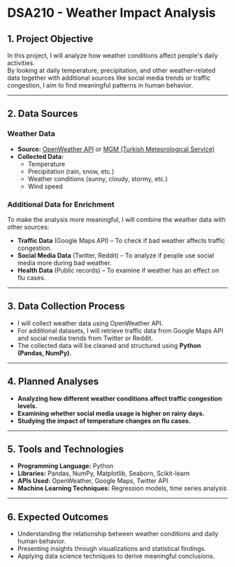 # DSA210 - Weather Impact Analysis 

## 1. Project Objective  
In this project, I will analyze how weather conditions affect people's daily activities.  
By looking at daily temperature, precipitation, and other weather-related data together with additional sources like social media trends or traffic congestion, I aim to find meaningful patterns in human behavior.  

---

## 2. Data Sources  
### Weather Data  
- **Source:** [OpenWeather API](https://openweathermap.org/api) or [MGM (Turkish Meteorological Service)](https://www.mgm.gov.tr/)  
- **Collected Data:**  
  - Temperature  
  - Precipitation (rain, snow, etc.)  
  - Weather conditions (sunny, cloudy, stormy, etc.)  
  - Wind speed  

### Additional Data for Enrichment  
To make the analysis more meaningful, I will combine the weather data with other sources:  
- **Traffic Data** (Google Maps API) – To check if bad weather affects traffic congestion.  
- **Social Media Data** (Twitter, Reddit) – To analyze if people use social media more during bad weather.  
- **Health Data** (Public records) – To examine if weather has an effect on flu cases.  

---

## 3. Data Collection Process  
- I will collect weather data using OpenWeather API.  
- For additional datasets, I will retrieve traffic data from Google Maps API and social media trends from Twitter or Reddit.  
- The collected data will be cleaned and structured using **Python (Pandas, NumPy).**  

---

## 4. Planned Analyses  
- **Analyzing how different weather conditions affect traffic congestion levels.**  
- **Examining whether social media usage is higher on rainy days.**  
- **Studying the impact of temperature changes on flu cases.**  

---

## 5. Tools and Technologies  
- **Programming Language:** Python  
- **Libraries:** Pandas, NumPy, Matplotlib, Seaborn, Scikit-learn  
- **APIs Used:** OpenWeather, Google Maps, Twitter API  
- **Machine Learning Techniques:** Regression models, time series analysis  

---

## 6. Expected Outcomes  
- Understanding the relationship between weather conditions and daily human behavior.  
- Presenting insights through visualizations and statistical findings.  
- Applying data science techniques to derive meaningful conclusions.  
